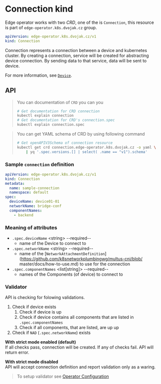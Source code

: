 # Connection kind
Edge operator works with two *CRD*, one of the is `Connection`, this resource is part of `edge-operator.k8s.dvojak.cz` group.
```yaml
apiVersion: edge-operator.k8s.dvojak.cz/v1
kind: Connection
```
Connection represents a connection between a device and kubernetes cluster. By creating a connection, service will be created for abstracting device connection. By sending data to that service, data will be sent to device.

For more information, see [`Device`](device.md).

## API
> You can documentation of `CRD` you can you
> ```bash
> # Get documentation for CRD connection
> kubectl explain connection
> # Get documentation for CRD's connection.spec
> kubectl explain connection.spec
> ```

> You can get YAML schema of CRD by using following command
> ```bash
> # Get openAPIV3Schema of connection resource
> kubectl get crd connection.edge-operator.k8s.dvojak.cz -o yaml \
>     | yq '.spec.versions.[] | select( .name == "v1").schema'
> ```

### Sample `connection` definition
```yaml
apiVersion: edge-operator.k8s.dvojak.cz/v1
kind: Connection
metadata:
  name: sample-connection
  namespace: default
spec:
  deviceName: device01-01
  networkName: bridge-conf
  componentNames:
    - backend
```

### Meaning of attributes
- `.spec.deviceName` \<string\> --required--
    - name of the Device to connect to
- `.spec.networkName` \<string\> --required--
    - name of the [`NetworkAttachmentDefinition`](https://github.com/k8snetworkplumbingwg/multus-cni/blob/
    master/docs/how-to-use.md) to use for the connection
- `.spec.componentNames` \<list[string]\> --required--
    - names of the Components (of device) to connect to


### Validator
API is checking for folowing validations.

1. Check if device exists
    1. Check if device is up
    1. Check if device contains all components that are listed in `.spec.componentNames`
    1. Check if all components, that are listed, are up up
2. Check if `NAD` (`.spec.networkName`) exists

**With strict mode enabled (default)**\
If all checks pass, connection will be created. If any of checks fail. API will return error.

**With strict mode disabled**\
API will accept connection definition and report validation only as a waring.

> To setup validator see [Operator Configuration](operator-configuration.md)